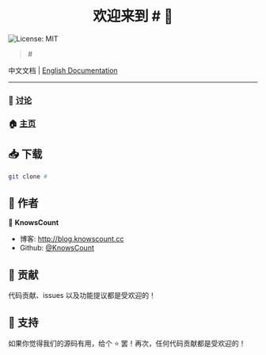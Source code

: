 <h1 align="center">欢迎来到 # 👋</h1>
<p>
	<img alt="License: MIT" src="https://img.shields.io/badge/License-MIT-yellow.svg" />
</p>

> \#

中文文档 | [English Documentation](./README-en.md)

---

### 💬 [讨论](#)

### 🏠 [主页](#)

## 📥 下载

```sh
git clone #
```

## 👥 作者

👤 **KnowsCount**

-   博客: http://blog.knowscount.cc
-   Github: [@KnowsCount](https://github.com/KnowsCount)

## 🤝 贡献

代码贡献、issues 以及功能提议都是受欢迎的！

## 🎉 支持

如果你觉得我们的源码有用，给个 ⭐️ 罢！再次，任何代码贡献都是受欢迎的！
